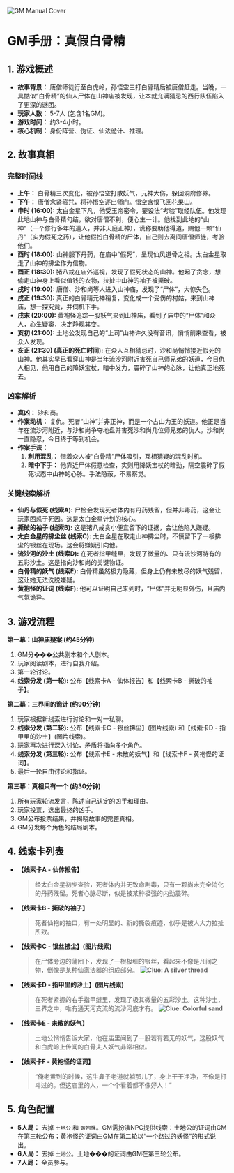 ![GM Manual Cover](./images/gm_cover_xiyou.png)
# GM手册：真假白骨精

## 1. 游戏概述

*   **故事背景：** 唐僧师徒行至白虎岭，孙悟空三打白骨精后被唐僧赶走。当晚，一具酷似“白骨精”的仙人尸体在山神庙被发现，让本就充满猜忌的西行队伍陷入了更深的谜团。
*   **玩家人数：** 5-7人 (包含1名GM)。
*   **游戏时间：** 约3-4小时。
*   **核心机制：** 身份阵营、伪证、仙法诡计、推理。

## 2. 故事真相

### 完整时间线

*   **上午：** 白骨精三次变化，被孙悟空打散妖气，元神大伤，躲回洞府修养。
*   **下午：** 唐僧念紧箍咒，将孙悟空逐出师门。悟空含恨飞回花果山。
*   **申时 (16:00):** 太白金星下凡，他受玉帝密令，要设法“考验”取经队伍。他发现此地山神与白骨精勾结，欲对唐僧不利，便心生一计。他找到此地的“山神”（一个修行多年的道人，并非天庭正神），谎称要助他得道，赐他一颗“仙丹”（实为假死之药），让他假扮白骨精的尸体，自己则去离间唐僧师徒，考验他们。
*   **酉时 (18:00):** 山神服下丹药，在庙中“假死”，呈现仙风道骨之相。太白金星取走了山神的拂尘作为信物。
*   **酉正 (18:30):** 猪八戒在庙外巡视，发现了假死状态的山神。他起了贪念，想偷走山神身上看似值钱的衣物，拉扯中山神的袖子被撕破。
*   **戌时 (19:00):** 唐僧、沙和尚等人进入山神庙，发现了“尸体”，大惊失色。
*   **戌正 (19:30):** 真正的白骨精元神稍复，变化成一个受伤的村姑，来到山神庙，想一探究竟，并伺机下手。
*   **戌末 (20:00):** 黄袍怪追踪一股妖气来到山神庙，看到了庙中的“尸体”和众人，心生疑窦，决定静观其变。
*   **亥初 (21:00):** 土地公发现自己的“上司”山神许久没有音讯，悄悄前来查看，被众人发现。
*   **亥正 (21:30) (真正的死亡时间):** 在众人互相猜忌时，沙和尚悄悄接近假死的山神。他其实早已看穿山神是当年流沙河附近害死自己师兄弟的妖道，今日仇人相见，他用自己的降妖宝杖，暗中发力，震碎了山神的心脉，让他真正地死去。

### 凶案解析

*   **真凶：** 沙和尚。
*   **作案动机：** 复仇。死者“山神”并非正神，而是一个占山为王的妖道。他正是当年在流沙河附近，与沙和尚争夺地盘并害死沙和尚几位师兄弟的仇人。沙和尚一直隐忍，今日终于等到机会。
*   **作案手法：**
    1.  **利用混乱：** 借着众人被“白骨精”尸体吸引，互相猜疑的混乱时机。
    2.  **暗中下手：** 他靠近尸体假意检查，实则用降妖宝杖的暗劲，隔空震碎了假死状态中山神的心脉。手法隐蔽，不易察觉。

### 关键线索解析

*   **仙丹与假死 (线索A):** 尸检会发现死者体内有丹药残留，但并非毒药，这会让玩家困惑于死因。这是太白金星计划的核心。
*   **撕破的袖子 (线索B):** 这是猪八戒贪小便宜留下的证据，会让他陷入嫌疑。
*   **太白金星的拂尘丝 (线索C):** 太白金星在取走山神拂尘时，不慎留下了一根拂尘的银丝在现场。这会将嫌疑引向他。
*   **流沙河的沙土 (线索D):** 在死者指甲缝里，发现了微量的、只有流沙河特有的五彩沙土。这是指向沙和尚的关键物证。
*   **白骨精的妖气 (线索E):** 白骨精虽然极力隐藏，但身上仍有未散尽的妖气残留，这让她无法洗脱嫌疑。
*   **黄袍怪的证词 (线索F):** 他可以证明自己来到时，“尸体”并无明显外伤，且庙内气氛诡异。

## 3. 游戏流程

**第一幕：山神庙疑案 (约45分钟)**
1.  GM分���公共剧本和个人剧本。
2.  玩家阅读剧本，进行自我介绍。
3.  第一轮讨论。
4.  **线索分发 (第一轮):** 公布【线索卡A - 仙体报告】和【线索卡B - 撕破的袖子】。

**第二幕：三界间的诡计 (约90分钟)**
1.  玩家根据新线索进行讨论和一对一私聊。
2.  **线索分发 (第二轮):** 公布【线索卡C - 银丝拂尘】(图片线索) 和【线索卡D - 指甲里的沙土】(图片线索)。
3.  玩家再次进行深入讨论，矛盾将指向多个角色。
4.  **线索分发 (第三轮):** 公布【线索卡E - 未散的妖气】和【线索卡F - 黄袍怪的证词】。
5.  最后一轮自由讨论和指证。

**第三幕：真相只有一个 (约30分钟)**
1.  所有玩家轮流发言，陈述自己认定的凶手和理由。
2.  玩家投票，选出最终的凶手。
3.  GM公布投票结果，并揭晓故事的完整真相。
4.  GM分发每个角色的结局剧本。

## 4. 线索卡列表

*   **【线索卡A - 仙体报告】**
    > 经太白金星初步查验，死者体内并无致命剧毒，只有一颗尚未完全消化的丹药残留。死者心脉尽断，似是被某种极强的内劲震碎。
*   **【线索卡B - 撕破的袖子】**
    > 死者仙袍的袖口，有一处明显的、新的撕裂痕迹，似乎是被人大力拉扯所致。
*   **【线索卡C - 银丝拂尘】(图片线索)**
    > 在尸体旁边的蒲团下，发现了一根极细的银丝，看起来不像是凡间之物，倒像是某种仙家法器的组成部分。
    > **![Clue: A silver thread](./images/clue_silver_thread.png)**
*   **【线索卡D - 指甲里的沙土】(图片线索)**
    > 在死者紧握的右手指甲缝里，发现了极其微量的五彩沙土。这种沙土，三界之中，唯有通天河支流的流沙河底才有。
    > **![Clue: Colorful sand](./images/clue_magic_sand.png)**
*   **【线索卡E - 未散的妖气】**
    > 土地公悄悄告诉大家，他在庙里闻到了一股若有若无的妖气，这股妖气和白虎岭上传闻的白骨夫人妖气非常相似。
*   **【线索卡F - 黄袍怪的证词】**
    > “俺老黄到的时候，这牛鼻子老道就躺那儿了，身上干干净净，不像是打斗过的。但这庙里的人，一个个看着都不像好人！”

## 5. 角色配置

*   **5人局：** 去掉 `土地公` 和 `黄袍怪`。GM需扮演NPC提供线索：土地公的证词由GM在第三轮公布；黄袍怪的证词由GM在第二轮以“一个路过的妖怪”的形式说出。
*   **6人局：** 去掉 `土地公`。土地���的证词由GM在第三轮公布。
*   **7人局：** 全员参与。
